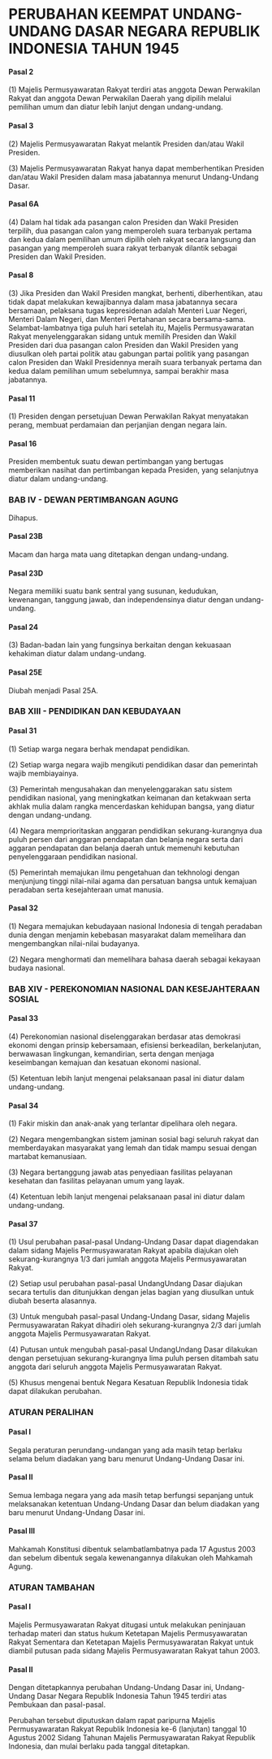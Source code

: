 # PERUBAHAN KEEMPAT UNDANG-UNDANG DASAR NEGARA REPUBLIK INDONESIA TAHUN 1945

#### Pasal 2

(1) Majelis Permusyawaratan Rakyat terdiri atas anggota Dewan Perwakilan Rakyat dan anggota Dewan Perwakilan Daerah yang dipilih melalui pemilihan umum dan diatur lebih lanjut dengan undang-undang.

#### Pasal 3

(2) Majelis Permusyawaratan Rakyat melantik Presiden dan/atau Wakil Presiden.

(3) Majelis Permusyawaratan Rakyat hanya dapat memberhentikan Presiden dan/atau Wakil Presiden dalam masa jabatannya menurut Undang-Undang Dasar.

#### Pasal 6A

(4) Dalam hal tidak ada pasangan calon Presiden dan Wakil Presiden terpilih, dua pasangan calon yang memperoleh suara terbanyak pertama dan kedua dalam pemilihan umum dipilih oleh rakyat secara langsung dan pasangan yang memperoleh suara rakyat terbanyak dilantik sebagai Presiden dan Wakil Presiden.

#### Pasal 8

(3) Jika Presiden dan Wakil Presiden mangkat, berhenti, diberhentikan, atau tidak dapat melakukan kewajibannya dalam masa jabatannya secara bersamaan, pelaksana tugas kepresidenan adalah Menteri Luar Negeri, Menteri Dalam Negeri, dan Menteri Pertahanan secara bersama-sama. Selambat-lambatnya tiga puluh hari setelah itu, Majelis Permusyawaratan Rakyat menyelenggarakan sidang untuk memilih Presiden dan Wakil Presiden dari dua pasangan calon Presiden dan Wakil Presiden yang diusulkan oleh partai politik atau gabungan partai politik yang pasangan calon Presiden dan Wakil Presidennya meraih suara terbanyak pertama dan kedua dalam pemilihan umum sebelumnya, sampai berakhir masa jabatannya.

#### Pasal 11

(1) Presiden dengan persetujuan Dewan Perwakilan Rakyat menyatakan perang, membuat perdamaian dan perjanjian dengan negara lain.

#### Pasal 16

Presiden membentuk suatu dewan pertimbangan yang bertugas memberikan nasihat dan pertimbangan kepada Presiden, yang selanjutnya diatur dalam undang-undang.

### BAB IV - DEWAN PERTIMBANGAN AGUNG

Dihapus.

#### Pasal 23B

Macam dan harga mata uang ditetapkan dengan undang-undang.

#### Pasal 23D

Negara memiliki suatu bank sentral yang susunan, kedudukan, kewenangan, tanggung jawab, dan independensinya diatur dengan undang-undang.

#### Pasal 24

(3) Badan-badan lain yang fungsinya berkaitan dengan kekuasaan kehakiman diatur dalam undang-undang.

#### Pasal 25E

Diubah menjadi Pasal 25A.

### BAB XIII - PENDIDIKAN DAN KEBUDAYAAN

#### Pasal 31

(1) Setiap warga negara berhak mendapat pendidikan.

(2) Setiap warga negara wajib mengikuti pendidikan dasar dan pemerintah wajib membiayainya.

(3) Pemerintah mengusahakan dan menyelenggarakan satu sistem pendidikan nasional, yang meningkatkan keimanan dan ketakwaan serta akhlak mulia dalam rangka mencerdaskan kehidupan bangsa, yang diatur dengan undang-undang.

(4) Negara memprioritaskan anggaran pendidikan sekurang-kurangnya dua puluh persen dari anggaran pendapatan dan belanja negara serta dari aggaran pendapatan dan belanja daerah untuk memenuhi kebutuhan penyelenggaraan pendidikan nasional.

(5) Pemerintah memajukan ilmu pengetahuan dan tekhnologi dengan menjunjung tinggi nilai-nilai agama dan persatuan bangsa untuk kemajuan peradaban serta kesejahteraan umat manusia.

#### Pasal 32

(1) Negara memajukan kebudayaan nasional Indonesia di tengah peradaban dunia dengan menjamin kebebasan masyarakat dalam memelihara dan mengembangkan nilai-nilai budayanya.

(2) Negara menghormati dan memelihara bahasa daerah sebagai kekayaan budaya nasional.

### BAB XIV - PEREKONOMIAN NASIONAL DAN KESEJAHTERAAN SOSIAL

#### Pasal 33

(4) Perekonomian nasional diselenggarakan berdasar atas demokrasi ekonomi dengan prinsip kebersamaan, efisiensi berkeadilan, berkelanjutan, berwawasan lingkungan, kemandirian, serta dengan menjaga keseimbangan kemajuan dan kesatuan ekonomi nasional.

(5) Ketentuan lebih lanjut mengenai pelaksanaan pasal ini diatur dalam undang-undang.

#### Pasal 34

(1) Fakir miskin dan anak-anak yang terlantar dipelihara oleh negara.

(2) Negara mengembangkan sistem jaminan sosial bagi seluruh rakyat dan memberdayakan masyarakat yang lemah dan tidak mampu sesuai dengan martabat kemanusiaan.

(3) Negara bertanggung jawab atas penyediaan fasilitas pelayanan kesehatan dan fasilitas pelayanan umum yang layak.

(4) Ketentuan lebih lanjut mengenai pelaksanaan pasal ini diatur dalam undang-undang.

#### Pasal 37

(1) Usul perubahan pasal-pasal Undang-Undang Dasar dapat diagendakan dalam sidang Majelis Permusyawaratan Rakyat apabila diajukan oleh sekurang-kurangnya 1/3 dari jumlah anggota Majelis Permusyawaratan Rakyat.

(2) Setiap usul perubahan pasal-pasal UndangUndang Dasar diajukan secara tertulis dan ditunjukkan dengan jelas bagian yang diusulkan untuk diubah beserta alasannya.

(3) Untuk mengubah pasal-pasal Undang-Undang Dasar, sidang Majelis Permusyawaratan Rakyat dihadiri oleh sekurang-kurangnya 2/3 dari jumlah anggota Majelis Permusyawaratan Rakyat.

(4) Putusan untuk mengubah pasal-pasal UndangUndang Dasar dilakukan dengan persetujuan sekurang-kurangnya lima puluh persen ditambah satu anggota dari seluruh anggota Majelis Permusyawaratan Rakyat.

(5) Khusus mengenai bentuk Negara Kesatuan Republik Indonesia tidak dapat dilakukan perubahan.

### ATURAN PERALIHAN

#### Pasal I

Segala peraturan perundang-undangan yang ada masih tetap berlaku selama belum diadakan yang baru menurut Undang-Undang Dasar ini.

#### Pasal II

Semua lembaga negara yang ada masih tetap berfungsi sepanjang untuk melaksanakan ketentuan Undang-Undang Dasar dan belum diadakan yang baru menurut Undang-Undang Dasar ini.

#### Pasal III

Mahkamah Konstitusi dibentuk selambatlambatnya pada 17 Agustus 2003 dan sebelum dibentuk segala kewenangannya dilakukan oleh Mahkamah Agung.

### ATURAN TAMBAHAN

#### Pasal I

Majelis Permusyawaratan Rakyat ditugasi untuk melakukan peninjauan terhadap materi dan status hukum Ketetapan Majelis Permusyawaratan Rakyat Sementara dan Ketetapan Majelis Permusyawaratan Rakyat untuk diambil putusan pada sidang Majelis Permusyawaratan Rakyat tahun 2003.

#### Pasal II

Dengan ditetapkannya perubahan Undang-Undang Dasar ini, Undang-Undang Dasar Negara Republik Indonesia Tahun 1945 terdiri atas Pembukaan dan pasal-pasal.

Perubahan tersebut diputuskan dalam rapat paripurna Majelis Permusyawaratan Rakyat Republik Indonesia ke-6 (lanjutan) tanggal 10 Agustus 2002 Sidang Tahunan Majelis Permusyawaratan Rakyat Republik Indonesia, dan mulai berlaku pada tanggal ditetapkan.
